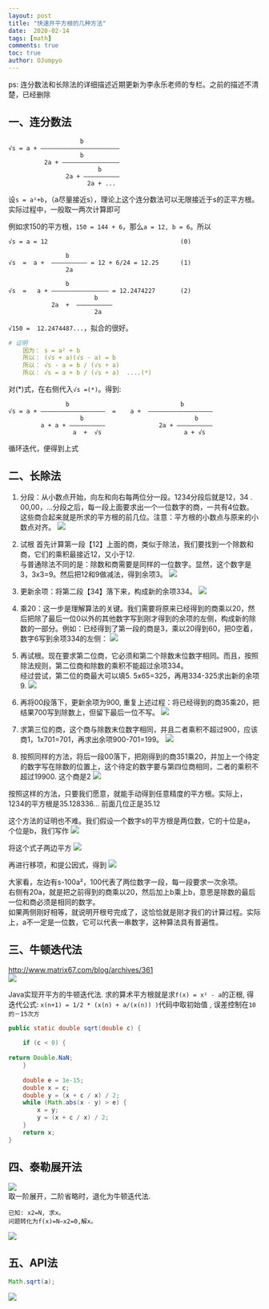 ```yaml
--- 
layout: post
title: "快速开平方根的几种方法"
date:  2020-02-14
tags: [math]
comments: true
toc: true
author: OJumpyo
---
```


ps: 连分数法和长除法的详细描述近期更新为李永乐老师的专栏。之前的描述不清楚，已经删除

## 一、连分数法
~~~
                    b
√s = a + ——————————————————————
                    b          
          2a + ————————————————
                         b
                2a + ——————————
                      2a + ...
~~~
设`s = a²+b`，（a尽量接近s），理论上这个连分数法可以无限接近于s的正平方根。实际过程中，一般取一两次计算即可  

例如求150的平方根，`150 = 144 + 6`，那么`a = 12, b = 6`。所以  
~~~
√s = a = 12                                     (0)

                b
√s  =  a +  —————————— = 12 + 6/24 = 12.25      (1)
                2a

                b
√s  =   a + ———————————————— = 12.2474227       (2)
                        b
            2a  +  ——————————
                        2a
~~~
`√150 =  12.2474487...`，拟合的很好。  
~~~yml
# 证明
    因为： s = a² + b
    所以： (√s + a)(√s - a) = b
    所以： √s - a = b / (√s + a)
    所以： √s = a + b / (√s + a)  ....(*)
~~~
对(*)式，在右侧代入`√s =(*)`。得到:
~~~
                b                               b
√s = a + ——————————————————  =    a +  ——————————————————
                    b                               b
         a + a + ——————————               2a + ——————————
                  a  +  √s                       a + √s
~~~ 
循环迭代，便得到上式

## 二、长除法
1. 分段：从小数点开始，向左和向右每两位分一段。1234分段后就是12，34 . 00,00，…分段之后，每一段上面要求出一个一位数字的商，一共有4位数。  
这些商合起来就是所求的平方根的前几位。注意：平方根的小数点与原来的小数点对齐。
![](https://github.com/OJumpyo/OJumpyo.github.io/raw/master/images/2020-02-14-methods_to_sqrt_number/changchufa-1.webp)  

2. 试根 首先计算第一段【12】上面的商，类似于除法，我们要找到一个除数和商，它们的乘积最接近12，又小于12.   
与普通除法不同的是：除数和商需要是同样的一位数字。显然，这个数字是3，3x3=9。然后把12和9做减法，得到余项3。
![](https://github.com/OJumpyo/OJumpyo.github.io/raw/master/images/2020-02-14-methods_to_sqrt_number/changchufa-2.webp)  

3. 更新余项：将第二段【34】落下来，构成新的余项334。
![](https://github.com/OJumpyo/OJumpyo.github.io/raw/master/images/2020-02-14-methods_to_sqrt_number/changchufa-3.webp)  

4. 乘20：这一步是理解算法的关键。我们需要将原来已经得到的商乘以20，然后把除了最后一位0以外的其他数字写到刚才得到的余项的左侧，构成新的除数的一部分。例如：已经得到了第一段的商是3，乘以20得到60，把0空着，数字6写到余项334的左侧：
![](https://github.com/OJumpyo/OJumpyo.github.io/raw/master/images/2020-02-14-methods_to_sqrt_number/changchufa-4.webp)  

5. 再试根。现在要求第二位商，它必须和第二个除数末位数字相同。而且，按照除法规则，第二位商和除数的乘积不能超过余项334。  
经过尝试，第二位的商最大可以填5. 5x65=325，再用334-325求出新的余项9.
![](https://github.com/OJumpyo/OJumpyo.github.io/raw/master/images/2020-02-14-methods_to_sqrt_number/changchufa-5.webp)  


6. 再将00段落下，更新余项为900, 重复上述过程：将已经得到的商35乘20，把结果700写到除数上，但留下最后一位不写。
![](https://github.com/OJumpyo/OJumpyo.github.io/raw/master/images/2020-02-14-methods_to_sqrt_number/changchufa-6.webp)  


7. 求第三位的商，这个商与除数末位数字相同，并且二者乘积不超过900，应该商1，1x701=701，再求出余项900-701=199。
![](https://github.com/OJumpyo/OJumpyo.github.io/raw/master/images/2020-02-14-methods_to_sqrt_number/changchufa-7.webp)  


8. 按照同样的方法，将后一段00落下，把刚得到的商351乘20，并加上一个待定的数字写在除数的位置上，这个待定的数字要与第四位商相同，二者的乘积不超过19900. 这个商是2
![](https://github.com/OJumpyo/OJumpyo.github.io/raw/master/images/2020-02-14-methods_to_sqrt_number/changchufa-8.webp)  

按照这样的方法，只要我们愿意，就能手动得到任意精度的平方根。实际上，1234的平方根是35.128336… 前面几位正是35.12

这个方法的证明也不难。我们假设一个数字s的平方根是两位数，它的十位是a，个位是b，我们写作
![](https://github.com/OJumpyo/OJumpyo.github.io/raw/master/images/2020-02-14-methods_to_sqrt_number/changchufa-9.webp)  

将这个式子两边平方
![](https://github.com/OJumpyo/OJumpyo.github.io/raw/master/images/2020-02-14-methods_to_sqrt_number/changchufa-10.webp)  

再进行移项，和提公因式，得到
![](https://github.com/OJumpyo/OJumpyo.github.io/raw/master/images/2020-02-14-methods_to_sqrt_number/changchufa-11.webp)  

大家看，左边有s-100a²，100代表了两位数字一段，每一段要求一次余项。  
右侧有20a，就是把之前得到的商乘以20，然后加上b乘上b，意思是除数的最后一位和商必须是相同的数字。  
如果两侧刚好相等，就说明开根号完成了，这恰恰就是刚才我们的计算过程。实际上，a不一定是一位数，它可以代表一串数字，这种算法具有普遍性。


## 三、牛顿迭代法
<http://www.matrix67.com/blog/archives/361>  
![](https://github.com/OJumpyo/OJumpyo.github.io/raw/master/images/2020-02-14-methods_to_sqrt_number/newton-1.png)  

Java实现开平方的牛顿迭代法. 求的算术平方根就是求`f(x) = x² - a`的正根, 得迭代公式: `x(n+1) = 1/2 * (x(n) + a/(x(n)) )`代码中取初始值 , 误差控制在`10的－15次方`
~~~java
public static double sqrt(double c) {
 
    if (c < 0) {
 
return Double.NaN;
    }
     
    double e = 1e-15;
    double x = c;
    double y = (x + c / x) / 2;
    while (Math.abs(x - y) > e) {
        x = y;
        y = (x + c / x) / 2;
    }
    return x;
}
~~~
## 四、泰勒展开法
 
![](https://github.com/OJumpyo/OJumpyo.github.io/raw/master/images/2020-02-14-methods_to_sqrt_number/taylor-1.jpg)  
取一阶展开，二阶省略时，退化为牛顿迭代法.  

~~~
已知: x2=N, 求x。
问题转化为f(x)=N−x2=0,解x。
~~~

![](https://github.com/OJumpyo/OJumpyo.github.io/raw/master/images/2020-02-14-methods_to_sqrt_number/taylor-2.png)  


## 五、API法
~~~java
Math.sqrt(a);
~~~
![](https://github.com/OJumpyo/OJumpyo.github.io/raw/master/images/2020-02-14-methods_to_sqrt_number/emoji.jfif)  
